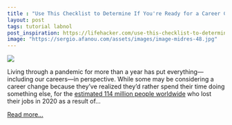 ```yaml
---
title : "Use This Checklist to Determine If You're Ready for a Career Change"
layout: post
tags: tutorial labnol
post_inspiration: https://lifehacker.com/use-this-checklist-to-determine-if-youre-ready-for-a-ca-1846593822
image: "https://sergio.afanou.com/assets/images/image-midres-48.jpg"
---
```


<img src="https://i.kinja-img.com/gawker-media/image/upload/s--F_Sit20U--/c_fit,fl_progressive,q_80,w_636/hlibpackylbte7cmq5wo.jpg" /><p>Living through a pandemic for more than a year has put everything—including our careers—in perspective. While some may be considering a career change because they’ve realized they’d rather spend their time doing something else, for the <a href="http://www.ilo.org/global/about-the-ilo/newsroom/news/WCMS_766949/lang--en/index.htm" target="_blank" rel="noopener noreferrer">estimated 114 million people worldwide</a> who lost their jobs in 2020 as a result of…</p><p><a href="https://lifehacker.com/use-this-checklist-to-determine-if-youre-ready-for-a-ca-1846593822">Read more...</a></p>